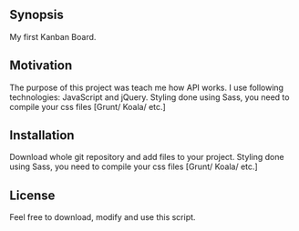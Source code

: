 ## Synopsis

My first Kanban Board. 

## Motivation

The purpose of this project was teach me how API works. I use following technologies: JavaScript and jQuery. Styling done using Sass, you need to compile your css files [Grunt/ Koala/ etc.]

## Installation

Download whole git repository and add files to your project. Styling done using Sass, you need to compile your css files [Grunt/ Koala/ etc.]

## License

Feel free to download, modify and use this script.
